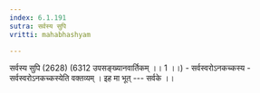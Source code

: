 ```yaml
---
index: 6.1.191
sutra: सर्वस्य सुपि
vritti: mahabhashyam

---
```

 सर्वस्य सुपि (2628) (6312 उपसङ्ख्यानवार्तिकम् ।। 1 ।।) - सर्वस्वरोऽनकच्कस्य - सर्वस्वरोऽनकच्कस्येति वक्तव्यम् । इह मा भूत् --- सर्वके ।। 